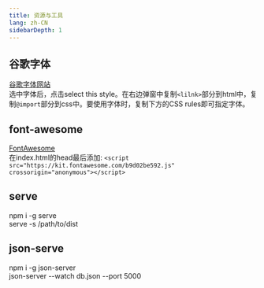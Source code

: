 ```yaml
---
title: 资源与工具
lang: zh-CN
sidebarDepth: 1
---
```


## 谷歌字体
[谷歌字体网站](https://fonts.google.com/)  
选中字体后，点击select this style。在右边弹窗中复制`<lilnk>`部分到html中，复制`@import`部分到css中。要使用字体时，复制下方的CSS rules即可指定字体。

## font-awesome
[FontAwesome](https://fontawesome.com/v5/cheatsheet)  
在index.html的head最后添加: `<script src="https://kit.fontawesome.com/b9d02be592.js" crossorigin="anonymous"></script>` 

## serve
npm i -g serve  
serve -s /path/to/dist  

## json-serve
npm i -g json-server  
json-server --watch db.json --port 5000  

    

